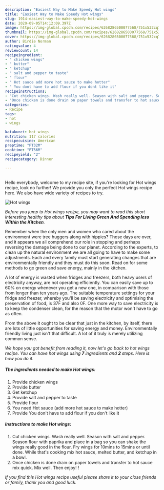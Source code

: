 ```yaml
---
description: "Easiest Way to Make Speedy Hot wings"
title: "Easiest Way to Make Speedy Hot wings"
slug: 1914-easiest-way-to-make-speedy-hot-wings
date: 2020-09-05T14:12:09.397Z
image: https://img-global.cpcdn.com/recipes/6268286500077568/751x532cq70/hot-wings-recipe-main-photo.jpg
thumbnail: https://img-global.cpcdn.com/recipes/6268286500077568/751x532cq70/hot-wings-recipe-main-photo.jpg
cover: https://img-global.cpcdn.com/recipes/6268286500077568/751x532cq70/hot-wings-recipe-main-photo.jpg
author: Birdie Norman
ratingvalue: 4
reviewcount: 14
recipeingredient:
- " chicken wings"
- " butter"
- " ketchup"
- " salt and pepper to taste"
- " flour"
- " Hot sauce add more hot sauce to make hotter"
- " You dont have to add flour if you dont like it"
recipeinstructions:
- "Cut chicken wings. Wash really well. Season with salt and pepper. Season flour with paprika and place in a bag so you can shake the wings really good in the flour. Fry wings for 10mins to 15mins or until done. While that&#39;s cooking mix hot sauce, melted butter, and ketchup in a bowl."
- "Once chicken is done drain on paper towels and transfer to hot sauce mix quick. Mix well. Then enjoy! !"
categories:
- Recipe
tags:
- hot
- wings

katakunci: hot wings 
nutrition: 117 calories
recipecuisine: American
preptime: "PT32M"
cooktime: "PT56M"
recipeyield: "2"
recipecategory: Dinner

---
```

<br>
Hello everybody, welcome to my recipe site, if you're looking for Hot wings recipe, look no further! We provide you only the perfect Hot wings recipe here. We also have wide variety of recipes to try.
<br>


![Hot wings](https://img-global.cpcdn.com/recipes/6268286500077568/751x532cq70/hot-wings-recipe-main-photo.jpg)

<i>Before you jump to Hot wings recipe, you may want to read this short interesting healthy tips about 
<strong>Tips For Living Green And Spending less Within the Kitchen</strong>.</i>
</br>

Remember when the only men and women who cared about the environment were tree huggers along with hippies? Those days are over, and it appears we all comprehend our role in stopping and perhaps reversing the damage being done to our planet. According to the experts, to clean up the natural environment we are all going to have to make some adjustments. Each and every family must start generating changes that are environmentally friendly and they must do this soon. Read on for some methods to go green and save energy, mainly in the kitchen.

A lot of energy is wasted when fridges and freezers, both heavy users of electricity anyway, are not operating efficiently. You can easily save up to 60% on energy whenever you get a new one, in comparison with those from longer than ten years ago. The suitable temperature settings for your fridge and freezer, whereby you'll be saving electricity and optimising the preservation of food, is 37F and also 0F. One more way to save electricity is to keep the condenser clean, for the reason that the motor won't have to go as often.

From the above it ought to be clear that just in the kitchen, by itself, there are lots of little opportunities for saving energy and money. Environmentally friendly living just isn't that difficult. A lot of it truly is merely utilizing common sense.


<i>We hope you got benefit from reading it, now let's go back to hot wings recipe. You can have hot wings using <strong>7</strong> ingredients and <strong>2</strong> steps. Here is how you do it.
</i>

##### The ingredients needed to make Hot wings:

1. Provide  chicken wings
1. Provide  butter
1. Get  ketchup
1. Provide  salt and pepper to taste
1. Provide  flour
1. You need  Hot sauce (add more hot sauce to make hotter)
1. Provide  You don&#39;t have to add flour if you don&#39;t like it


##### Instructions to make Hot wings:

1. Cut chicken wings. Wash really well. Season with salt and pepper. Season flour with paprika and place in a bag so you can shake the wings really good in the flour. Fry wings for 10mins to 15mins or until done. While that&#39;s cooking mix hot sauce, melted butter, and ketchup in a bowl.
1. Once chicken is done drain on paper towels and transfer to hot sauce mix quick. Mix well. Then enjoy! !


<i>If you find this Hot wings recipe useful please share it to your close friends or family, thank you and good luck.</i>
